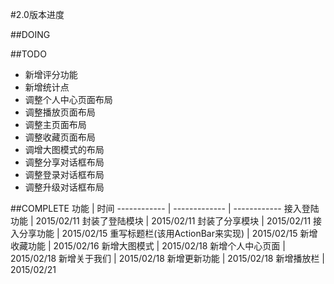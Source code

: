 #2.0版本进度

##DOING

##TODO
+   新增评分功能
+   新增统计点
+   调整个人中心页面布局
+   调整播放页面布局
+   调整主页面布局
+   调整收藏页面布局
+   调增大图模式的布局
+   调整分享对话框布局
+   调整登录对话框布局
+   调整升级对话框布局

##COMPLETE
功能 | 时间
------------ | ------------- | ------------
接入登陆功能 | 2015/02/11
封装了登陆模块 | 2015/02/11
封装了分享模块 | 2015/02/11
接入分享功能 | 2015/02/15
重写标题栏(该用ActionBar来实现) | 2015/02/15
新增收藏功能 | 2015/02/16
新增大图模式 | 2015/02/18
新增个人中心页面 | 2015/02/18
新增关于我们 | 2015/02/18
新增更新功能 | 2015/02/18
新增播放栏 | 2015/02/21

